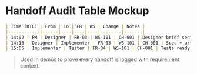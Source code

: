 # Handoff Audit Table Mockup

```markdown
| Time (UTC) | From | To | FR | WS | Change | Notes |
|------------|------|----|----|----|--------|-------|
| 14:02 | PM | Designer | FR-03 | WS-101 | CH-001 | Designer brief sent |
| 14:18 | Designer | Implementer | FR-03 | WS-101 | CH-001 | Spec + artifacts hashed |
| 15:05 | Implementer | Tester | FR-04 | WS-101 | CH-001 | Tests ready for QA |
```

> Used in demos to prove every handoff is logged with requirement context.
